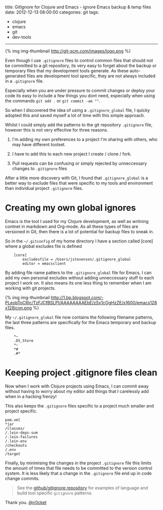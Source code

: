 title: GitIgnore for Clojure and Emacs - ignore Emacs backup & temp files
date: 2012-12-13 08:00:00
categories: git
tags: 
- clojure
- emacs
- git
- dev-tools
---

{% img img-thumbnail http://git-scm.com/images/logo.png %}

Even though I use `.gitignore` files to control common files that should not be committed to a git repository, its very easy to forget about the backup or temporary files that my development tools generate.  As these auto-generated files are development tool specific, they are not always included in a `.gitignore` file.

Especially when you are under pressure to commit changes or deploy your code its easy to include a few things you dont need, especially when using the commands `git add .` or `git commit -am ""`.

So when I discovered the idea of using a `.gitignore_global` file, I quicky adopted this and saved myself a lot of time with this simple approach.

<!-- more -->

Whilst I could simply add the patterns to the git repository `.gitignore` file, however this is not very effective for three reasons.

1.  I'm adding my own preferences to a project I'm sharing with others, who may have different toolset.

2.  I have to add this to each new project I create / clone / fork.

3.  Pull requests can be confusing or simply rejected by unneccessary changes to `.gitignore` files

After a little more discovery with Git, I found that `.gitignore_global` is a better way to exclude files that were specific to my tools and environment than individual project `.gitignore` files.

# Creating my own global ignores

Emacs is the tool I used for my Clojure development, as well as writning contnet in markdown and Org-mode.  As all these types of files are versioned in Git, then there is a lot of potential for backup files to sneak in.
 
So in the `~/.gitconfig` of my home directory I have a section called [core] where a global excludes file is defined

```
    [core]
        excludesfile = /Users/jstevenson/.gitignore_global
        editor = emacsclient
```

By adding file name patters to the `.gitignore_global` file for Emacs, I can add my own personal excludes without adding unneccessary stuff to each project I work on.  It also means its one less thing to remember when I am working with git projects.

{% img img-thumbnail http://1.bp.blogspot.com/-PLeobToC6lc/TzFJCfBSLPI/AAAAAAAAEbE/zSx1cOgHzZE/s1600/emacs128x128icon.png %} 

My `~/.gitignore_global` file now contains the following filename patterns, the last three patterns are specifically for the Emacs temporary and backup files.

```
    *~
    .DS_Store
    *~
    *#
    .#*
```

# Keeping project .gitignore files clean

Now when I work with Clojure projects using Emacs, I can commit away without having to worry about my editor add things that I carelessly add when in a hacking frenzy!

This also keeps the `.gitignore` files specific to a project much smaller and project specific.

```
pom.xml
*jar
/classes/
/.lein-deps-sum
/.lein-failures
/.lein-env
/checkouts
/.env
/target
```

Finally, by minimising the changes in the project `.gitignore` file this limits the amount of times that file needs to be committed to the version control system.  It is less likely that a change in the `.gitignore` file end up in code change commits.

> See the [github/gitignore repository](https://github.com/github/gitignore) for examples of language and build tool specific `gitignore` patterns.

Thank you.
[@jr0cket](https://twitter.com/jr0cket)
